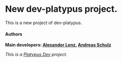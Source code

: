 # New dev-platypus project.

This is a new project of dev-platypus.

#### Authors
**Main developers: [Alexander Lenz], [Andreas Schulz]**  


*This is a [Platypus Dev] project.*

   [Platypus Dev]: <https://github.com/dev-platypus>
   [Alexander Lenz]: <mailto:fslenz@gmail.com>
   [Andreas Schulz]: <mailto:andi.schulz@me.com>


